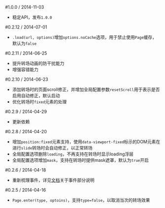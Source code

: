 #1.0.0 / 2014-11-03

* 稳定API，发布`1.0.0`

#0.2.12 / 2014-07-01

* `.load(url, options)`增加`options.noCache`选项，用于禁止使用`Page`缓存，默认为`false`

#0.2.11 / 2014-06-25

* 提升转场动画的防干扰能力
* 增强容错能力

#0.2.10 / 2014-06-23

* 添加转场时的页面scroll修正，并增加全局配置参数`resetScroll`用于表示是否启用自动修正，默认启动
* 优化转场时`fixed`元素的处理

#0.2.9 / 2014-04-29

* 更新依赖

#0.2.8 / 2014-04-20

* 增加`position:fixed`元素支持，使用`data-viewport-fixed`标示的DOM元素在进行`slide`转场时会自动修正，以正常转场
* 全局配置选项删除`loading`，不再支持在转场时显示loading浮层
* 全局配置选项增加`mask`，支持在转场时提供mask遮罩，默认为`true`开启


#0.2.6 / 2014-04-18

* 重新梳理事件，详见[文档](./README.md)关于事件部分说明

#0.2.5 / 2014-04-16

* `Page.enter(type, optoins)`，支持`type=false`，以取消当次的转场效果
